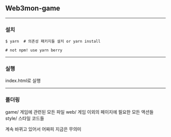 ## Web3mon-game
------------

### 설치
```shell
$ yarn  # 의존성 패키지들 설치 or yarn install

# not npm! use yarn berry
```
------------
### 실행

index.html로 실행

-------------
### 폴더링
game/ 게임에 관련된 모든 파일
web/ 게임 이외의 페이지에 필요한 모든 액션들
style/ 스타일 코드들

계속 바뀌고 있어서 어짜피 지금은 무의미
